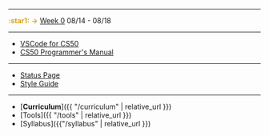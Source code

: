 ***

**<span style="color:#daa520">:star1: &rarr;</span>** [Week 0](../weeks/week0.md) 08/14 - 08/18



<!---
<details>
<summary>Q1</summary>
<ul>
    <li>Week 0</li>
    <li>Week 1</li>
    <li>Week 2</li>
    <li>Week 3</li>
    <li>Week 4</li>
    <li>Week 5</li>
    <li>Week 6</li>
    <li>Week 7</li>
    <li>Week 8</li>
</ul>
</details>

<details>
<summary>Q2</summary>
<ul>
    <li>Week 9</li>
    <li>Week 10</li>
    <li>Week 11</li>
    <li>Week 12</li>
    <li>Week 13</li>
    <li>Week 14</li>
    <li>Week 15</li>
    <li>Week 16</li>
    <li>Week 17</li>
</ul>
</details>

<details>
<summary>Q3</summary>
<ul>
    <li>Week 18</li>
    <li>Week 19</li>
    <li>Week 20</li>
    <li>Week 21</li>
    <li>Week 22</li>
    <li>Week 23</li>
    <li>Week 24</li>
    <li>Week 25</li>
    <li>Week 26</li>
</ul>
</details>

<details>
<summary>Q4</summary>
<ul>
    <li>Week 27</li>
    <li>Week 28</li>
    <li>Week 29</li>
    <li>Week 30</li>
    <li>Week 31</li>
    <li>Week 32</li>
    <li>Week 33</li>
    <li>Week 34</li>
    <li>Week 35</li>
    <li>Week 36</li>
</ul>
</details>
-->

***

* [VSCode for CS50](https://code.cs50.io/)
* [CS50 Programmer's Manual](https://man.cs50.io/)

***

* [Status Page](https://cs50.statuspage.io/)
* [Style Guide](https://cs50.readthedocs.io/style/c/)

***

* [**Curriculum**]({{ "/curriculum" | relative_url }})
* [Tools]({{ "/tools" | relative_url }})
* [Syllabus]({{"/syllabus" | relative_url }})
